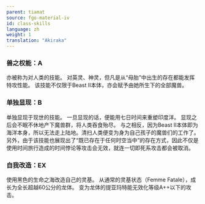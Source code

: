 ```yaml
---
parent: tiamat
source: fgo-material-iv
id: class-skills
language: zh
weight: 1
translation: "Akiraka"
---
```


### 兽之权能：A

亦被称为对人类的技能。
对英灵、神灵，但凡是从“母胎”中出生的存在都能发挥特攻性能。
该技能不仅限于Beast II本体，亦会赋予由她所生下的全部魔兽。

### 单独显现：B

单独显现于现世的技能。
一旦显现的话，便能用七日时间来重塑印度洋。
显现之后会不眠不休地产下魔兽群，将人类吞食殆尽。
与之相反，因为Beast II本体即为海洋本身，所以无法走上陆地。清扫人类便变为身为自己孩子的魔兽们的工作了。
另外，由于该技能也展现出了“既已存在于任何时空当中”的存在方式，因此不仅是使用时间旅行造成的时间悖论等攻击会无效，就连一切即死系攻击都会被取消。

### 自我改造：EX

使用黑色的生命之海改造自己的灵基。
从通常的灵基状态（Femme Fatale），成长为全长超越60公分的龙体。
变为龙体的提亚玛特能无效化等级A++以下的攻击。
